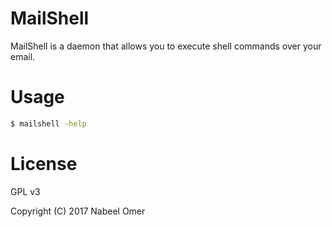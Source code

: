 # MailShell
MailShell is a daemon that allows you to execute shell commands over your email.

# Usage
```zsh
$ mailshell -help
```

# License
GPL v3

Copyright (C) 2017 Nabeel Omer